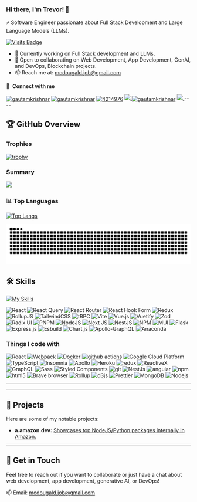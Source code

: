 ### Hi there, I'm Trevor! 👋

⚡ Software Engineer passionate about Full Stack Development and Large Language Models (LLMs).

[![Visits Badge](https://komarev.com/ghpvc/?username=mcdougald&label=Profile%20views&color=red&style=for-the-badge)](https://trev.town)


- 🔭 Currently working on Full Stack development and LLMs.
- 👯 Open to collaborating on Web Development, App Development, GenAI, and DevOps, Blockchain projects.
- 📫 Reach me at: [mcdougald.job@gmail.com](mailto:mcdougald.job@gmail.com)

🔗 &nbsp;**Connect with me**
<p align="left">
<a href="https://dev.to/trevormcdougald" target="blank"><img align="center" src="https://cdn.jsdelivr.net/npm/simple-icons@3.0.1/icons/dev-dot-to.svg" alt="gautamkrishnar" height="30" width="40" /></a>
<a href="https://linkedin.com/in/trevormcdougald" target="blank"><img align="center" src="https://raw.githubusercontent.com/rahuldkjain/github-profile-readme-generator/master/src/images/icons/Social/linked-in-alt.svg" alt="gautamkrishnar" height="30" width="40" /></a>
<a href="https://stackoverflow.com/users/5233908" target="blank"><img align="center" src="https://raw.githubusercontent.com/rahuldkjain/github-profile-readme-generator/master/src/images/icons/Social/stack-overflow.svg" alt="4214976" height="30" width="40" /></a>
<a href="mailto:mcdougald.job@gmail.com"><image src="https://img.shields.io/badge/Gmail-%2339c7f3.svg?style=flat&logo=gmail&logoColor=white">
<a href="https://instagram.com/trevormcdougald" target="blank"><img align="center" src="https://raw.githubusercontent.com/rahuldkjain/github-profile-readme-generator/master/src/images/icons/Social/instagram.svg" alt="gautamkrishnar" height="30" width="40" /></a>
<a href="https://discordapp.com/users/494882115360522275"><image src="https://img.shields.io/badge/Discord-%235662f6.svg?style=flat&logo=discord&logoColor=white">
</a>
----

## 🏆 GitHub Overview
### Trophies
[![trophy](https://github-profile-trophy.vercel.app/?username=mcdougald&theme=onedark)](https://github.com/ryo-ma/github-profile-trophy)
### Summary
![](http://github-profile-summary-cards.vercel.app/api/cards/profile-details?username=mcdougald&theme=default)

### 📊 Top Languages
[![Top Langs](https://github-readme-stats.vercel.app/api/top-langs/?username=mcdougald&layout=compact&langs_count=8&theme=dracula)](https://github.com/anuraghazra/github-readme-stats)

<picture>
  <source media="(prefers-color-scheme: dark)" srcset="https://github.com/mcdougald/mcdougald/blob/output/github-contribution-grid-snake.svg" />
  <source media="(prefers-color-scheme: light)" srcset="https://github.com/mcdougald/mcdougald/blob/output/github-contribution-grid-snake.svg" />
  <img alt="github-snake" src="https://github.com/mcdougald/mcdougald/blob/output/github-contribution-grid-snake.svg" />
</picture>

<!-- [https://raw.githubusercontent.com/rahuldkjain/github-profile-readme-generator/master/src/images/icons/Social/instagram.svg](https://github.com/mcdougald/mcdougald/blob/output/github-contribution-grid-snake.svg) -->

## 🛠 Skills
[![My Skills](https://skillicons.dev/icons?i=react,ts,py,js,nodejs,express,aws,tailwind,vue,materialui,spring,cpp,html,mysql,django,c,css,mongodb,threejs,fastapi,elixir,git,vscode,unity,codepen,postman,ps,atom,linux,regex)](https://skillicons.dev)

![React](https://img.shields.io/badge/react-%2320232a.svg?style=for-the-badge&logo=react&logoColor=%2361DAFB)
![React Query](https://img.shields.io/badge/-React%20Query-FF4154?style=for-the-badge&logo=react%20query&logoColor=white)
![React Router](https://img.shields.io/badge/React_Router-CA4245?style=for-the-badge&logo=react-router&logoColor=white)
![React Hook Form](https://img.shields.io/badge/React%20Hook%20Form-%23EC5990.svg?style=for-the-badge&logo=reacthookform&logoColor=white)
![Redux](https://img.shields.io/badge/redux-%23593d88.svg?style=for-the-badge&logo=redux&logoColor=white)
![RollupJS](https://img.shields.io/badge/RollupJS-ef3335?style=for-the-badge&logo=rollup.js&logoColor=white)
![TailwindCSS](https://img.shields.io/badge/tailwindcss-%2338B2AC.svg?style=for-the-badge&logo=tailwind-css&logoColor=white)
![tRPC](https://img.shields.io/badge/tRPC-%232596BE.svg?style=for-the-badge&logo=tRPC&logoColor=white)
![Vite](https://img.shields.io/badge/vite-%23646CFF.svg?style=for-the-badge&logo=vite&logoColor=white)
![Vue.js](https://img.shields.io/badge/vuejs-%2335495e.svg?style=for-the-badge&logo=vuedotjs&logoColor=%234FC08D)
![Vuetify](https://img.shields.io/badge/Vuetify-1867C0?style=for-the-badge&logo=vuetify&logoColor=AEDDFF)
![Zod](https://img.shields.io/badge/zod-%233068b7.svg?style=for-the-badge&logo=zod&logoColor=white)
![Radix UI](https://img.shields.io/badge/radix%20ui-161618.svg?style=for-the-badge&logo=radix-ui&logoColor=white)
![PNPM](https://img.shields.io/badge/pnpm-%234a4a4a.svg?style=for-the-badge&logo=pnpm&logoColor=f69220)
![NodeJS](https://img.shields.io/badge/node.js-6DA55F?style=for-the-badge&logo=node.js&logoColor=white)
![Next JS](https://img.shields.io/badge/Next-black?style=for-the-badge&logo=next.js&logoColor=white)
![NestJS](https://img.shields.io/badge/nestjs-%23E0234E.svg?style=for-the-badge&logo=nestjs&logoColor=white)
![NPM](https://img.shields.io/badge/NPM-%23CB3837.svg?style=for-the-badge&logo=npm&logoColor=white)
![MUI](https://img.shields.io/badge/MUI-%230081CB.svg?style=for-the-badge&logo=mui&logoColor=white)
![Flask](https://img.shields.io/badge/flask-%23000.svg?style=for-the-badge&logo=flask&logoColor=white)
![Express.js](https://img.shields.io/badge/express.js-%23404d59.svg?style=for-the-badge&logo=express&logoColor=%2361DAFB)
![Esbuild](https://img.shields.io/badge/esbuild-%23FFCF00.svg?style=for-the-badge&logo=esbuild&logoColor=black)
![Chart.js](https://img.shields.io/badge/chart.js-F5788D.svg?style=for-the-badge&logo=chart.js&logoColor=white)
![Apollo-GraphQL](https://img.shields.io/badge/-ApolloGraphQL-311C87?style=for-the-badge&logo=apollo-graphql)
![Anaconda](https://img.shields.io/badge/Anaconda-%2344A833.svg?style=for-the-badge&logo=anaconda&logoColor=white)

<h3>Things I code with</h3>
<p>
  <img alt="React" src="https://img.shields.io/badge/-React-45b8d8?style=flat-square&logo=react&logoColor=white" />
  <img alt="Webpack" src="https://img.shields.io/badge/-Webpack-8DD6F9?style=flat-square&logo=webpack&logoColor=white" /> 
  <img alt="Docker" src="https://img.shields.io/badge/-Docker-46a2f1?style=flat-square&logo=docker&logoColor=white" />
  <img alt="github actions" src="https://img.shields.io/badge/-Github_Actions-2088FF?style=flat-square&logo=github-actions&logoColor=white" />
  <img alt="Google Cloud Platform" src="https://img.shields.io/badge/-Google_Cloud_Platform-1a73e8?style=flat-square&logo=google-cloud&logoColor=white" />
  <img alt="TypeScript" src="https://img.shields.io/badge/-TypeScript-007ACC?style=flat-square&logo=typescript&logoColor=white" />
  <img alt="Insomnia" src="https://img.shields.io/badge/-Insomnia-5849BE?style=flat-square&logo=insomnia&logoColor=white" />
  <img alt="Apollo" src="https://img.shields.io/badge/-Apollo%20GraphQL-311C87?style=flat-square&logo=apollo-graphql&logoColor=white" />
  <img alt="Heroku" src="https://img.shields.io/badge/-Heroku-430098?style=flat-square&logo=heroku&logoColor=white" />
  <img alt="redux" src="https://img.shields.io/badge/-Redux-764ABC?style=flat-square&logo=redux&logoColor=white" />
  <img alt="ReactiveX" src="https://img.shields.io/badge/-RxJs-B7178C?style=flat-square&logo=reactivex&logoColor=white" />
  <img alt="GraphQL" src="https://img.shields.io/badge/-GraphQL-E10098?style=flat-square&logo=graphql&logoColor=white" />
  <img alt="Sass" src="https://img.shields.io/badge/-Sass-CC6699?style=flat-square&logo=sass&logoColor=white" />
  <img alt="Styled Components" src="https://img.shields.io/badge/-Styled_Components-db7092?style=flat-square&logo=styled-components&logoColor=white" />
  <img alt="git" src="https://img.shields.io/badge/-Git-F05032?style=flat-square&logo=git&logoColor=white" />
  <img alt="NestJs" src="https://img.shields.io/badge/-NestJs-ea2845?style=flat-square&logo=nestjs&logoColor=white" />
  <img alt="angular" src="https://img.shields.io/badge/-Angular-DD0031?style=flat-square&logo=angular&logoColor=white" />
  <img alt="npm" src="https://img.shields.io/badge/-NPM-CB3837?style=flat-square&logo=npm&logoColor=white" />
  <img alt="html5" src="https://img.shields.io/badge/-HTML5-E34F26?style=flat-square&logo=html5&logoColor=white" />
  <img alt="Brave browser" src="https://img.shields.io/badge/-Brave_Browser-FB542B?style=flat-square&logo=brave&logoColor=white" />
  <img alt="Rollup" src="https://img.shields.io/badge/-Rollup-EC4A3F?style=flat-square&logo=rollup.js&logoColor=white" />
  <img alt="d3js" src="https://img.shields.io/badge/-D3.js-F9A03C?style=flat-square&logo=d3.js&logoColor=white" />
  <img alt="Prettier" src="https://img.shields.io/badge/-Prettier-F7B93E?style=flat-square&logo=prettier&logoColor=white" />
  <img alt="MongoDB" src="https://img.shields.io/badge/-MongoDB-13aa52?style=flat-square&logo=mongodb&logoColor=white" />
  <img alt="Nodejs" src="https://img.shields.io/badge/-Nodejs-43853d?style=flat-square&logo=Node.js&logoColor=white" />
</p>



---

---

## 🚀 Projects

Here are some of my notable projects:

* **a.amazon.dev:** [Showcases top NodeJS/Python packages internally in Amazon.](https://apoorv-x12.github.io/npm-stats-viz/)

---

## 💬 Get in Touch

Feel free to reach out if you want to collaborate or just have a chat about web development, app development, generative AI, or DevOps!

📫 Email: [mcdougald.job@gmail.com](mailto:mcdougald.job@gmail.com)
